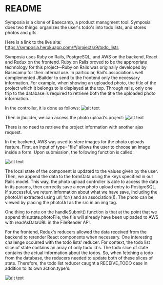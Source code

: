 # README

Symposia is a clone of Basecamp, a product managment tool. Symposia does two things: organizes the user's todo's into todo lists, and stores photos and gifs. 

Here is a link to the live site: https://symposia.herokuapp.com/#/projects/9/todo_lists

Symposia uses Ruby on Rails, PostgreSQL, and AWS on the backend, React and Redux on the frontend. Ruby on Rails proved to be the appropriate technology for this project--Ruby on Rails was originally developed by Basecamp for their internal use. In particular, Rail's associations well complemented JBuilder to send to the frontend only the necessary information. For example, when showing an uploaded photo, the title of the project which it belongs to is displayed at the top. Through rails, only one trip to the database is required to retrieve both the title the uploaded photo information. 

In the controller, it is done as follows: 
![alt text](https://user-images.githubusercontent.com/42103059/66662796-7a31d580-ec17-11e9-9dfb-5e2b00722662.png)


Then in jbuilder, we can access the photo upload's project:
![alt text](https://user-images.githubusercontent.com/42103059/66662780-7605b800-ec17-11e9-8489-8e7ce0080052.png)

There is no need to retrieve the project information with another ajax request.


In the backend, AWS was used to store images for the photo uploads feature. First, an input of type="file" allows the user to choose an image inside a form. Upon submission, the following function is called: 

![alt text](https://user-images.githubusercontent.com/42103059/66665787-3e017380-ec1d-11e9-973c-da9aaef5fcaa.png)

The local state of the component is updated to the values given by the user. Then, we append the data to the formData using the keys specified in our Rails model. This way, the photo upload controller is able to access the data in its params, then correctly save a new photo upload entry to PostgreSQL. If successful, we return information about what we have save, including the photoUrl extracted using url_for() and an association(!). The photo can be viewed by placing the photoUrl as the src in an img tag.

One thing to note on the handleSubmit() function is that at the point that we append this.state.photoFile, the file will already have been uploaded to AWS with readAsDataURL in the FileReader API.

For the frontend, Redux's reducers allowed the data received from the backend to rerender React components when necessary. One interesting challenge occurred with the todo lists' reducer. For context, the todo list slice of state contains an array of only todo id's. The todo slice of state contains the actual information about the todos. So, when fetching a todo from the database, the reducers needed to update both of these slices of state. Therefore, the todo list reducer caught a RECEIVE_TODO case in addition to its own action.type's:

![alt text](https://user-images.githubusercontent.com/42103059/66664865-60928d00-ec1b-11e9-8339-08034978d52a.png)

